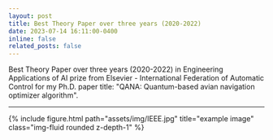 ```yaml
---
layout: post
title: Best Theory Paper over three years (2020-2022)
date: 2023-07-14 16:11:00-0400
inline: false
related_posts: false
---
```


Best Theory Paper over three years (2020-2022) in Engineering Applications of AI prize from Elsevier - International Federation of Automatic Control for my Ph.D. paper title: "QANA: Quantum-based avian navigation optimizer algorithm".

***


<div class="row">
    <div class="col-sm mt-3 mt-md-0">
        {% include figure.html path="assets/img/IEEE.jpg" title="example image" class="img-fluid rounded z-depth-1" %}
    </div>
</div>

